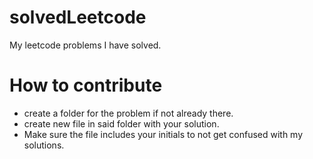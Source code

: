 # solvedLeetcode
My leetcode problems I have solved.

# How to contribute
* create a folder for the problem if not already there.
* create new file in said folder with your solution.
* Make sure the file includes your initials to not get confused with my solutions.
